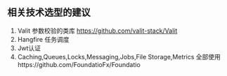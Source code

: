 相关技术选型的建议
-----

1. Valit 参数校验的类库 https://github.com/valit-stack/Valit
2. Hangfire 任务调度
3. Jwt认证
4. Caching,Queues,Locks,Messaging,Jobs,File Storage,Metrics 全部使用https://github.com/FoundatioFx/Foundatio
